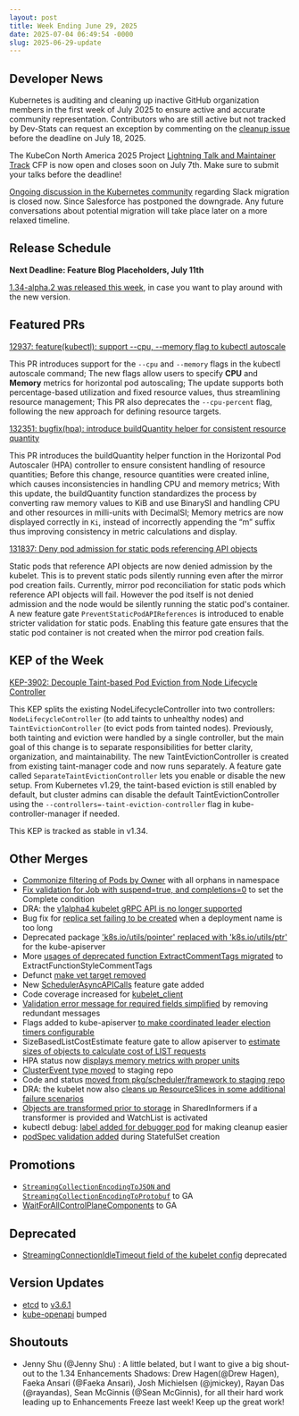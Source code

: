 ```yaml
---
layout: post
title: Week Ending June 29, 2025
date: 2025-07-04 06:49:54 -0000
slug: 2025-06-29-update
---
```


## Developer News

Kubernetes is auditing and cleaning up inactive GitHub organization members in the first week of July 2025 to ensure active and accurate community representation. Contributors who are still active but not tracked by Dev-Stats can request an exception by commenting on the [cleanup issue](https://github.com/kubernetes/org/issues/5665) before the deadline on July 18, 2025.

The KubeCon North America 2025 Project [Lightning Talk and Maintainer Track](https://sessionize.com/project-lightning-talk-maintainer-track-na25) CFP is now open and closes soon on July 7th. Make sure to submit your talks before the deadline!

[Ongoing discussion in the Kubernetes community](https://github.com/kubernetes/community/issues/8490) regarding Slack migration is closed now. Since Salesforce has postponed the downgrade. Any future conversations about potential migration will take place later on a more relaxed timeline.

## Release Schedule

**Next Deadline: Feature Blog Placeholders, July 11th**

[1.34-alpha.2 was released this week](https://github.com/kubernetes/kubernetes/blob/master/CHANGELOG/CHANGELOG-1.34.md#v1340-alpha2), in case you want to play around with the new version.

## Featured PRs

[12937: feature(kubectl): support --cpu, --memory flag to kubectl autoscale](https://github.com/kubernetes/kubernetes/pull/129373)

This PR introduces support for the `--cpu` and `--memory` flags in the kubectl autoscale command; The new flags allow users to specify **CPU** and **Memory** metrics for horizontal pod autoscaling; The update supports both percentage-based utilization and fixed resource values, thus streamlining resource management; This PR also deprecates the `--cpu-percent` flag, following the new approach for defining resource targets.

[132351: bugfix(hpa): introduce buildQuantity helper for consistent resource quantity](https://github.com/kubernetes/kubernetes/pull/132351)

This PR introduces the buildQuantity helper function in the Horizontal Pod Autoscaler (HPA) controller to ensure consistent handling of resource quantities; Before this change, resource quantities were created inline, which causes inconsistencies in handling CPU and memory metrics; With this update, the buildQuantity function standardizes the process by converting raw memory values to KiB and use BinarySI and handling CPU and other resources in milli-units with DecimalSI; Memory metrics are now displayed correctly in `Ki`, instead of incorrectly appending the “m” suffix thus improving consistency in metric calculations and display.

[131837: Deny pod admission for static pods referencing API objects](https://github.com/kubernetes/kubernetes/pull/131837)

Static pods that reference API objects are now denied admission by the kubelet. This is to prevent static pods silently running even after the mirror pod creation fails. Currently, mirror pod reconciliation for static pods which reference API objects will fail. However the pod itself is not denied admission and the node would be silently running the static pod's container. A new feature gate `PreventStaticPodAPIReferences` is introduced to enable stricter validation for static pods. Enabling this feature gate ensures that the static pod container is not created when the mirror pod creation fails.

## KEP of the Week

[KEP-3902: Decouple Taint-based Pod Eviction from Node Lifecycle Controller](https://github.com/kubernetes/enhancements/blob/master/keps/sig-scheduling/3902-decoupled-taint-manager/README.md)

This KEP splits the existing NodeLifecycleController into two controllers: `NodeLifecycleController` (to add taints to unhealthy nodes) and `TaintEvictionController` (to evict pods from tainted nodes). Previously, both tainting and eviction were handled by a single controller, but the main goal of this change is to separate responsibilities for better clarity, organization, and maintainability. The new TaintEvictionController is created from existing taint-manager code and now runs separately. A feature gate called `SeparateTaintEvictionController` lets you enable or disable the new setup. From Kubernetes v1.29, the taint-based eviction is still enabled by default, but cluster admins can disable the default TaintEvictionController using the `--controllers=-taint-eviction-controller` flag in kube-controller-manager if needed.

This KEP is tracked as stable in v1.34.

## Other Merges

* [Commonize filtering of Pods by Owner](https://github.com/kubernetes/kubernetes/pull/132615) with all orphans in namespace
* [Fix validation for Job with suspend=true, and completions=0](https://github.com/kubernetes/kubernetes/pull/132614) to set the Complete condition
* DRA: the [v1alpha4 kubelet gRPC API is no longer supported](https://github.com/kubernetes/kubernetes/pull/132574)
* Bug fix for [replica set failing to be created](https://github.com/kubernetes/kubernetes/pull/132560) when a deployment name is too long
* Deprecated package ['k8s.io/utils/pointer' replaced with 'k8s.io/utils/ptr'](https://github.com/kubernetes/kubernetes/pull/132529) for the kube-apiserver
* More [usages of deprecated function ExtractCommentTags migrated](https://github.com/kubernetes/kubernetes/pull/132521) to ExtractFunctionStyleCommentTags
* Defunct [make vet target removed](https://github.com/kubernetes/kubernetes/pull/132509)
* New [SchedulerAsyncAPICalls](https://github.com/kubernetes/kubernetes/pull/132487) feature gate added
* Code coverage increased for [kubelet_client](https://github.com/kubernetes/kubernetes/pull/132484)
* [Validation error message for required fields simplified](https://github.com/kubernetes/kubernetes/pull/132472) by removing redundant messages
* Flags added to kube-apiserver [to make coordinated leader election timers configurable](https://github.com/kubernetes/kubernetes/pull/132433)
* SizeBasedListCostEstimate feature gate to allow apiserver to [estimate sizes of objects to calculate cost of LIST requests](https://github.com/kubernetes/kubernetes/pull/132355)
* HPA status now [displays memory metrics with proper units](https://github.com/kubernetes/kubernetes/pull/132351)
* [ClusterEvent type moved](https://github.com/kubernetes/kubernetes/pull/132190) to staging repo
* Code and status [moved from pkg/scheduler/framework to staging repo](https://github.com/kubernetes/kubernetes/pull/132087)
* DRA: the kubelet now also [cleans up ResourceSlices in some additional failure scenarios](https://github.com/kubernetes/kubernetes/pull/132058)
* [Objects are transformed prior to storage](https://github.com/kubernetes/kubernetes/pull/131799) in SharedInformers if a transformer is provided and WatchList is activated
* kubectl debug: [label added for debugger pod](https://github.com/kubernetes/kubernetes/pull/131791) for making cleanup easier
* [podSpec validation added](https://github.com/kubernetes/kubernetes/pull/131790) during StatefulSet creation

## Promotions

* [`StreamingCollectionEncodingToJSON` and `StreamingCollectionEncodingToProtobuf`](https://github.com/kubernetes/kubernetes/pull/132648) to GA
* [WaitForAllControlPlaneComponents](https://github.com/kubernetes/kubernetes/pull/132594) to GA

## Deprecated

* [StreamingConnectionIdleTimeout field of the kubelet config](https://github.com/kubernetes/kubernetes/pull/131992) deprecated

## Version Updates

* [etcd](https://github.com/kubernetes/kubernetes/pull/132284) to [v3.6.1](https://github.com/etcd-io/etcd/releases/tag/v3.6.1)
* [kube-openapi](https://github.com/kubernetes/kubernetes/pull/132654) bumped

## Shoutouts

* Jenny Shu (@Jenny Shu) : A little belated, but I want to give a big shout-out to the 1.34 Enhancements Shadows: Drew Hagen(@Drew Hagen), Faeka Ansari (@Faeka Ansari), Josh Michielsen (@jmickey), Rayan Das (@rayandas), Sean McGinnis (@Sean McGinnis), for all their hard work leading up to Enhancements Freeze last week! Keep up the great work!


